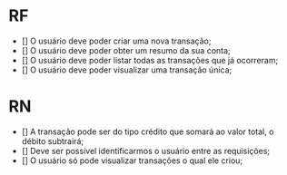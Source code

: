 # RF

- [] O usuário deve poder criar uma nova transação;
- [] O usuário deve poder obter um resumo da sua conta;
- [] O usuário deve poder listar todas as transações que já ocorreram;
- [] O usuário deve poder visualizar uma transação única;

# RN

- [] A transação pode ser do tipo crédito que somará ao valor total, o débito subtrairá;
- [] Deve ser possível identificarmos o usuário entre as requisições;
- [] O usuário só pode visualizar transações o qual ele criou;
